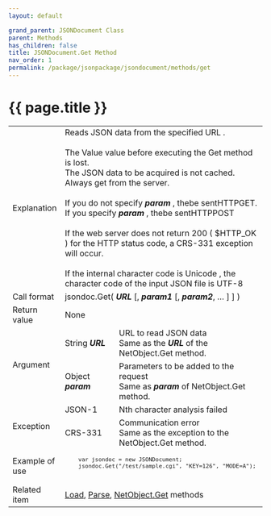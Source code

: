```yaml
---
layout: default

grand_parent: JSONDocument Class
parent: Methods
has_children: false
title: JSONDocument.Get Method
nav_order: 1
permalink: /package/jsonpackage/jsondocument/methods/get
---
```

# {{ page.title }}

<table>
  <tr>
    <td>Explanation</td>
    <td colspan="2">Reads JSON data from the specified URL .<br><br>The Value value before executing the Get method is lost.<br>The JSON data to be acquired is not cached. Always get from the server.<br><br>If you do not specify <b><i>param</i></b> , thebe sentHTTPGET.<br>If you specify <b><i>param</i></b> , thebe sentHTTPPOST<br><br>If the web server does not return 200 ( $HTTP_OK ) for the HTTP status code, a CRS-331 exception will occur.<br><br>If the internal character code is Unicode , the character code of the input JSON file is UTF-8 </td>
  </tr>
  <tr>
    <td>Call format</td>
    <td colspan="2">jsondoc.Get( <b><i>URL</i></b> [, <b><i>param1</i></b> [, <b><i>param2</i></b>, … ] ] )</td>
  </tr>
  <tr>
    <td>Return value</td>
    <td colspan="2">None</td>
  </tr>  
  <tr>
    <td rowspan="2">Argument</td>
    <td>String <b><i>URL</i></b></td>
    <td>URL to read JSON data<br>Same as the <b><i>URL</i></b> of the NetObject.Get method.</td>
  </tr>
   <tr>
    <td>Object <b><i>param</i></b></td>
    <td>Parameters to be added to the request<br>Same as <b><i>param</i></b> of NetObject.Get method.</td>
  </tr>
 <tr>
    <td rowspan="2">Exception</td>
    <td>JSON-1</td>
    <td>Nth character analysis failed</td>
  </tr>
  <tr>
    <td>CRS-331</td>
    <td>Communication error<br>Same as the exception to the NetObject.Get method.</td>
  </tr>
  <tr>
    <td>Example of use</td>
    <td colspan="2"><code><pre>
    var jsondoc = new JSONDocument;
    jsondoc.Get("/test/sample.cgi", "KEY=126", "MODE=A");
    </pre></code></td>
  </tr>
  <tr>
    <td>Related item</td>
    <td colspan="2"><a href="/package/jsonpackage/jsondocument/methods/load">Load</a>, <a href="/package/jsonpackage/jsondocument/methods/parse">Parse</a>, <a href="/package/system/netobject/methods/get">NetObject.Get</a> methods</td>
  </tr>
</table>
